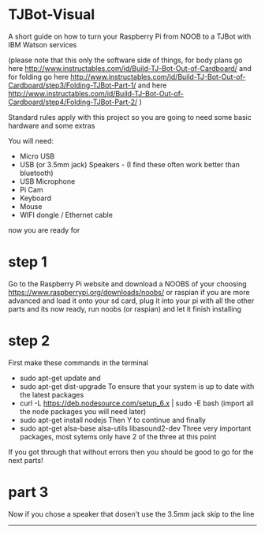 # TJBot-Visual
A short guide on how to turn your Raspberry Pi from NOOB to a TJBot with IBM Watson services

(please note that this only the software side of things, for body plans go here http://www.instructables.com/id/Build-TJ-Bot-Out-of-Cardboard/ and for folding go here http://www.instructables.com/id/Build-TJ-Bot-Out-of-Cardboard/step3/Folding-TJBot-Part-1/ and here http://www.instructables.com/id/Build-TJ-Bot-Out-of-Cardboard/step4/Folding-TJBot-Part-2/ )

Standard rules apply with this project so you are going to need some basic hardware and some extras

You will need:
- Micro USB
- USB (or 3.5mm jack) Speakers - (I find these often work better than bluetooth)
- USB Microphone
- Pi Cam
- Keyboard
- Mouse
- WIFI dongle / Ethernet cable

now you are ready for 
# step 1

Go to the Raspberry Pi website and download a NOOBS of your choosing https://www.raspberrypi.org/downloads/noobs/ or raspian if you are more advanced and load it onto your sd card, plug it into your pi with all the other parts and its now ready, run noobs (or raspian) and let it finish installing

# step 2

First make these commands in the terminal
- sudo apt-get update
and
- sudo apt-get dist-upgrade
To ensure that your system is up to date with the latest packages
- curl -L https://deb.nodesource.com/setup_6.x | sudo -E bash
(import all the node packages you will need later)
- sudo apt-get install nodejs
Then Y to continue
and finally
- sudo apt-get alsa-base alsa-utils libasound2-dev
Three very important packages, most sytems only have 2 of the three at this point

If you got through that without errors then you should be good to go for the next parts!

# part 3

Now if you chose a speaker that dosen't use the 3.5mm jack skip to the line






----------------------------------------------------------------------------------
